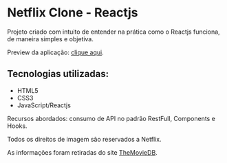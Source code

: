 # Netflix Clone - Reactjs

<p>Projeto criado com intuito de entender na prática como o Reactjs funciona, de maneira simples e objetiva.</p>

<p>Preview da aplicação: <a href="https://helpful-elf-386dbb.netlify.app/">clique aqui</a>.</p>

## Tecnologias utilizadas:
<ul>
    <li>HTML5</li>
    <li>CSS3</li>
    <li>JavaScript/Reactjs</li>
</ul>

<p>Recursos abordados: consumo de API no padrão RestFull, Components e Hooks.</p>

<p>Todos os direitos de imagem são reservados a Netflix.</p>
<p>As informações foram retiradas do site <a href="https://www.themoviedb.org/">TheMovieDB</a>.</p>

